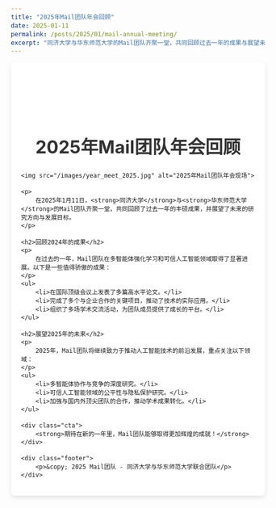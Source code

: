 ```yaml
---
title: "2025年Mail团队年会回顾"
date: 2025-01-11
permalink: /posts/2025/01/mail-annual-meeting/
excerpt: "同济大学与华东师范大学的Mail团队齐聚一堂，共同回顾过去一年的成果与展望未来。"
---
```


<style>
/* 只针对大标题的样式调整 */
    h1 {
        margin-top: 120px; /* 增加顶部间距，避免被遮挡 */
        color: #333;
        text-align: center;
        font-size: 2.5em;
    }

    /* 容器保持默认样式 */
    .container {
        max-width: 800px;
        margin: 0 auto;
        padding: 20px;
        background: #ffffff;
        box-shadow: 0 4px 10px rgba(0, 0, 0, 0.1);
        border-radius: 8px;
    }

    /* 其他元素保持默认样式 */
    h2 {
        color: #444;
        font-size: 1.8em;
        border-bottom: 2px solid #ddd;
        margin-bottom: 15px;
        padding-bottom: 5px;
    }

    p {
        color: #555;
        font-size: 1.1em;
        margin-bottom: 20px;
    }

    ul {
        list-style-type: disc;
        margin-left: 20px;
        margin-bottom: 20px;
    }

    img {
        display: block;
        margin: 30px auto;
        max-width: 100%; /* 自适应图片宽度 */
        height: auto;
    }

    .cta {
        text-align: center;
        margin-top: 30px;
    }

    .cta strong {
        font-size: 1.2em;
        color: #e91e63;
    }
</style>

<div class="container">
    <h1>2025年Mail团队年会回顾</h1>

    <img src="/images/year_meet_2025.jpg" alt="2025年Mail团队年会现场">

    <p>
        在2025年1月11日，<strong>同济大学</strong>与<strong>华东师范大学</strong>的Mail团队齐聚一堂，共同回顾了过去一年的丰硕成果，并展望了未来的研究方向与发展目标。
    </p>

    <h2>回顾2024年的成果</h2>
    <p>
        在过去的一年，Mail团队在多智能体强化学习和可信人工智能领域取得了显著进展。以下是一些值得骄傲的成果：
    </p>
    <ul>
        <li>在国际顶级会议上发表了多篇高水平论文。</li>
        <li>完成了多个与企业合作的关键项目，推动了技术的实际应用。</li>
        <li>组织了多场学术交流活动，为团队成员提供了成长的平台。</li>
    </ul>

    <h2>展望2025年的未来</h2>
    <p>
        2025年，Mail团队将继续致力于推动人工智能技术的前沿发展，重点关注以下领域：
    </p>
    <ul>
        <li>多智能体协作与竞争的深度研究。</li>
        <li>可信人工智能领域的公平性与隐私保护研究。</li>
        <li>加强与国内外顶尖团队的合作，推动学术成果转化。</li>
    </ul>

    <div class="cta">
        <strong>期待在新的一年里，Mail团队能够取得更加辉煌的成就！</strong>
    </div>

    <div class="footer">
        <p>&copy; 2025 Mail团队 - 同济大学与华东师范大学联合团队</p>
    </div>
</div>
